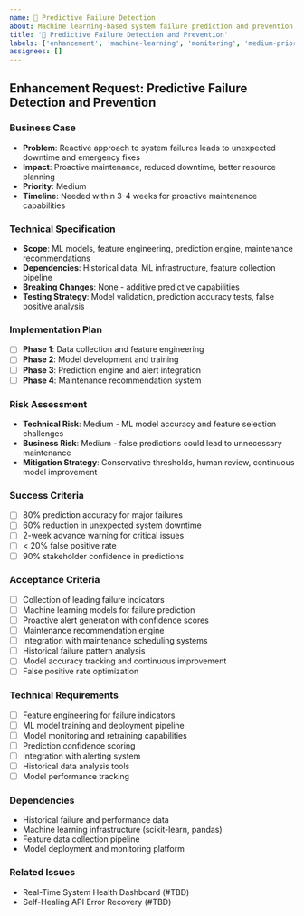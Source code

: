 ```yaml
---
name: 🔮 Predictive Failure Detection
about: Machine learning-based system failure prediction and prevention
title: '🔮 Predictive Failure Detection and Prevention'
labels: ['enhancement', 'machine-learning', 'monitoring', 'medium-priority']
assignees: []
---
```


## Enhancement Request: Predictive Failure Detection and Prevention

### Business Case
- **Problem**: Reactive approach to system failures leads to unexpected downtime and emergency fixes
- **Impact**: Proactive maintenance, reduced downtime, better resource planning
- **Priority**: Medium
- **Timeline**: Needed within 3-4 weeks for proactive maintenance capabilities

### Technical Specification
- **Scope**: ML models, feature engineering, prediction engine, maintenance recommendations
- **Dependencies**: Historical data, ML infrastructure, feature collection pipeline
- **Breaking Changes**: None - additive predictive capabilities
- **Testing Strategy**: Model validation, prediction accuracy tests, false positive analysis

### Implementation Plan
- [ ] **Phase 1**: Data collection and feature engineering
- [ ] **Phase 2**: Model development and training
- [ ] **Phase 3**: Prediction engine and alert integration
- [ ] **Phase 4**: Maintenance recommendation system

### Risk Assessment
- **Technical Risk**: Medium - ML model accuracy and feature selection challenges
- **Business Risk**: Medium - false predictions could lead to unnecessary maintenance
- **Mitigation Strategy**: Conservative thresholds, human review, continuous model improvement

### Success Criteria
- [ ] 80% prediction accuracy for major failures
- [ ] 60% reduction in unexpected system downtime
- [ ] 2-week advance warning for critical issues
- [ ] < 20% false positive rate
- [ ] 90% stakeholder confidence in predictions

### Acceptance Criteria
- [ ] Collection of leading failure indicators
- [ ] Machine learning models for failure prediction
- [ ] Proactive alert generation with confidence scores
- [ ] Maintenance recommendation engine
- [ ] Integration with maintenance scheduling systems
- [ ] Historical failure pattern analysis
- [ ] Model accuracy tracking and continuous improvement
- [ ] False positive rate optimization

### Technical Requirements
- [ ] Feature engineering for failure indicators
- [ ] ML model training and deployment pipeline
- [ ] Model monitoring and retraining capabilities
- [ ] Prediction confidence scoring
- [ ] Integration with alerting system
- [ ] Historical data analysis tools
- [ ] Model performance tracking

### Dependencies
- Historical failure and performance data
- Machine learning infrastructure (scikit-learn, pandas)
- Feature data collection pipeline
- Model deployment and monitoring platform

### Related Issues
- Real-Time System Health Dashboard (#TBD)
- Self-Healing API Error Recovery (#TBD)